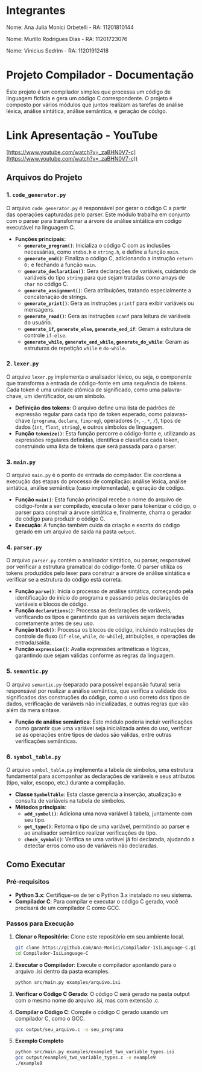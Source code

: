 # Integrantes

Nome: Ana Julia Monici Orbetelli - RA: 11201810144

Nome: Murillo Rodrigues Dias - RA: 11201723076

Nome: Vinicius Sedrim - RA: 11201912418

# Projeto Compilador - Documentação

Este projeto é um compilador simples que processa um código de linguagem fictícia e gera um código C correspondente. O projeto é composto por vários módulos que juntos realizam as tarefas de análise léxica, análise sintática, análise semântica, e geração de código.

# Link Apresentação - YouTube

[https://www.youtube.com/watch?v=_zaBHN0V7-c](https://www.youtube.com/watch?v=_zaBHN0V7-c))

## Arquivos do Projeto

### 1. `code_generator.py`

O arquivo `code_generator.py` é responsável por gerar o código C a partir das operações capturadas pelo parser. Este módulo trabalha em conjunto com o parser para transformar a árvore de análise sintática em código executável na linguagem C.

- **Funções principais:**
  - **`generate_program()`**: Inicializa o código C com as inclusões necessárias, como `stdio.h` e `string.h`, e define a função `main`.
  - **`generate_end()`**: Finaliza o código C, adicionando a instrução `return 0;` e fechando a função `main`.
  - **`generate_declaration()`**: Gera declarações de variáveis, cuidando de variáveis do tipo `string` para que sejam tratadas como arrays de `char` no código C.
  - **`generate_assignment()`**: Gera atribuições, tratando especialmente a concatenação de strings.
  - **`generate_print()`**: Gera as instruções `printf` para exibir variáveis ou mensagens.
  - **`generate_read()`**: Gera as instruções `scanf` para leitura de variáveis do usuário.
  - **`generate_if`, `generate_else`, `generate_end_if`**: Geram a estrutura de controle `if-else`.
  - **`generate_while`, `generate_end_while`, `generate_do_while`**: Geram as estruturas de repetição `while` e `do-while`.

### 2. `lexer.py`

O arquivo `lexer.py` implementa o analisador léxico, ou seja, o componente que transforma a entrada de código-fonte em uma sequência de tokens. Cada token é uma unidade atômica de significado, como uma palavra-chave, um identificador, ou um símbolo.

- **Definição dos tokens**: O arquivo define uma lista de padrões de expressão regular para cada tipo de token esperado, como palavras-chave (`programa`, `declare`, `fimprog`), operadores (`+`, `-`, `*`, `/`), tipos de dados (`int`, `float`, `string`), e outros símbolos de linguagem.
- **Função `tokenize()`**: Esta função percorre o código-fonte e, utilizando as expressões regulares definidas, identifica e classifica cada token, construindo uma lista de tokens que será passada para o parser.

### 3. `main.py`

O arquivo `main.py` é o ponto de entrada do compilador. Ele coordena a execução das etapas do processo de compilação: análise léxica, análise sintática, análise semântica (caso implementada), e geração de código.

- **Função `main()`**: Esta função principal recebe o nome do arquivo de código-fonte a ser compilado, executa o lexer para tokenizar o código, o parser para construir a árvore sintática e, finalmente, chama o gerador de código para produzir o código C.
- **Execução**: A função também cuida da criação e escrita do código gerado em um arquivo de saída na pasta `output`.

### 4. `parser.py`

O arquivo `parser.py` contém o analisador sintático, ou parser, responsável por verificar a estrutura gramatical do código-fonte. O parser utiliza os tokens produzidos pelo lexer para construir a árvore de análise sintática e verificar se a estrutura do código está correta.

- **Função `parse()`**: Inicia o processo de análise sintática, começando pela identificação do início do programa e passando pelas declarações de variáveis e blocos de código.
- **Função `declarations()`**: Processa as declarações de variáveis, verificando os tipos e garantindo que as variáveis sejam declaradas corretamente antes de seu uso.
- **Função `block()`**: Processa os blocos de código, incluindo instruções de controle de fluxo (`if-else`, `while`, `do-while`), atribuições, e operações de entrada/saída.
- **Função `expression()`**: Avalia expressões aritméticas e lógicas, garantindo que sejam válidas conforme as regras da linguagem.

### 5. `semantic.py`

O arquivo `semantic.py` (separado para possível expansão futura) seria responsável por realizar a análise semântica, que verifica a validade dos significados das construções do código, como o uso correto dos tipos de dados, verificação de variáveis não inicializadas, e outras regras que vão além da mera sintaxe.

- **Função de análise semântica**: Este módulo poderia incluir verificações como garantir que uma variável seja inicializada antes do uso, verificar se as operações entre tipos de dados são válidas, entre outras verificações semânticas.

### 6. `symbol_table.py`

O arquivo `symbol_table.py` implementa a tabela de símbolos, uma estrutura fundamental para acompanhar as declarações de variáveis e seus atributos (tipo, valor, escopo, etc.) durante a compilação.

- **Classe `SymbolTable`**: Esta classe gerencia a inserção, atualização e consulta de variáveis na tabela de símbolos.
- **Métodos principais**:
  - **`add_symbol()`**: Adiciona uma nova variável à tabela, juntamente com seu tipo.
  - **`get_type()`**: Retorna o tipo de uma variável, permitindo ao parser e ao analisador semântico realizar verificações de tipo.
  - **`check_symbol()`**: Verifica se uma variável já foi declarada, ajudando a detectar erros como uso de variáveis não declaradas.


## Como Executar

### Pré-requisitos
- **Python 3.x**: Certifique-se de ter o Python 3.x instalado no seu sistema.
- **Compilador C**: Para compilar e executar o código C gerado, você precisará de um compilador C como GCC.

### Passos para Execução
1. **Clonar o Repositório**: Clone este repositório em seu ambiente local.
   ```bash
   git clone https://github.com/Ana-Monici/Compilador-IsiLanguage-C.git
   cd Compilador-IsiLanguage-C

2. **Executar o Compilador**: Execute o compilador apontando para o arquivo .isi dentro da pasta examples.
    ```bash
    python src/main.py examples/arquivo.isi

3. **Verificar o Código C Gerado**: O código C será gerado na pasta output com o mesmo nome do arquivo .isi, mas com extensão .c.

4. **Compilar o Código C**: Compile o código C gerado usando um compilador C, como o GCC.
    ```bash
    gcc output/seu_arquivo.c -o seu_programa

5. **Exemplo Completo**
    ```bash
    python src/main.py examples/example9_two_variable_types.isi
    gcc output/example9_two_variable_types.c -o example9
    ./example9

